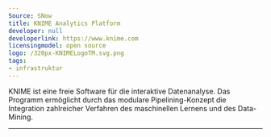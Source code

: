 ```yaml
---
Source: SNow
title: KNIME Analytics Platform
developer: null
developerlink: https://www.knime.com
licensingmodel: open source
logo: /320px-KNIMELogoTM.svg.png
tags:
- infrastruktur
---
```

KNIME ist eine freie Software für die interaktive Datenanalyse. Das Programm ermöglicht durch das modulare Pipelining-Konzept die Integration zahlreicher Verfahren des maschinellen Lernens und des Data-Mining. 

---
